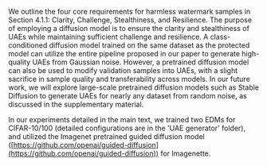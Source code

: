 We outline the four core requirements for harmless watermark samples in Section 4.1.1: Clarity, Challenge, Stealthiness, and Resilience. The purpose of employing a diffusion model is to ensure the clarity and stealthiness of UAEs while maintaining sufficient challenge and resilience. A class-conditioned diffusion model trained on the same dataset as the protected model can utilize the entire pipeline proposed in our paper to generate high-quality UAEs from Gaussian noise. However, a pretrained diffusion model can also be used to modify validation samples into UAEs, with a slight sacrifice in sample quality and transferability across models. In our future work, we will explore large-scale pretrained diffusion models such as Stable Diffusion to generate UAEs for nearly any dataset from random noise, as discussed in the supplementary material.

In our experiments detailed in the main text, we trained two EDMs for CIFAR-10/100 (detailed configurations are in the 'UAE generator' folder), and utilized the Imagenet pretrained guided diffusion model ([https://github.com/openai/guided-diffusion](https://github.com/openai/guided-diffusion)) for Imagenette.
